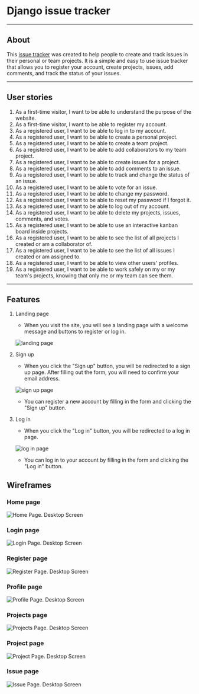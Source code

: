 # Django issue tracker

---
## About
This [issue tracker](https://issue-tracker-by-konovalovs.herokuapp.com/) was created to help people to create and track issues in their personal or team projects. It is a simple and easy to use issue tracker that allows you to register your account, create projects, issues, add comments, and track the status of your issues.

---

## User stories
1. As a first-time visitor, I want to be able to understand the purpose of the website.
1. As a first-time visitor, I want to be able to register my account.
1. As a registered user, I want to be able to log in to my account.
1. As a registered user, I want to be able to create a personal project.
1. As a registered user, I want to be able to create a team project.
1. As a registered user, I want to be able to add collaborators to my team project.
1. As a registered user, I want to be able to create issues for a project.
1. As a registered user, I want to be able to add comments to an issue.
1. As a registered user, I want to be able to track and change the status of an issue.
1. As a registered user, I want to be able to vote for an issue.
1. As a registered user, I want to be able to change my password.
1. As a registered user, I want to be able to reset my password if I forgot it.
1. As a registered user, I want to be able to log out of my account.
1. As a registered user, I want to be able to delete my projects, issues, comments, and votes.
1. As a registered user, I want to be able to use an interactive kanban board inside projects.
1. As a registered user, I want to be able to see the list of all projects I created or am a collaborator of.
1. As a registered user, I want to be able to see the list of all issues I created or am assigned to.
1. As a registered user, I want to be able to view other users' profiles.
1. As a registered user, I want to be able to work safely on my or my team's projects, knowing that only me or my team can see them.

---

## Features
1. Landing page

    - When you visit the site, you will see a landing page with a welcome message and buttons to register or log in.

    ![landing page](documentation/website_screenshots/landing_page.png)

1. Sign up

    - When you click the "Sign up" button, you will be redirected to a sign up page. After filling out the form, you will need to confirm your email address.

    ![sign up page](documentation/website_screenshots/sign_up_form.png)

    - You can register a new account by filling in the form and clicking the "Sign up" button.

1. Log in

    - When you click the "Log in" button, you will be redirected to a log in page.

    ![log in page](documentation/website_screenshots/sign_in_form.png)

    - You can log in to your account by filling in the form and clicking the "Log in" button.

## Wireframes
### Home page
![Home Page. Desktop Screen](documentation/wireframes/home_page.png)
### Login page
![Login Page. Desktop Screen](documentation/wireframes/login_page.png)
### Register page
![Register Page. Desktop Screen](documentation/wireframes/register_page.png)
### Profile page
![Profile Page. Desktop Screen](documentation/wireframes/profile_page.png)
### Projects page
![Projects Page. Desktop Screen](documentation/wireframes/projects_page.png)
### Project page
![Project Page. Desktop Screen](documentation/wireframes/project_page.png)
### Issue page
![Issue Page. Desktop Screen](documentation/wireframes/issue_page.png)